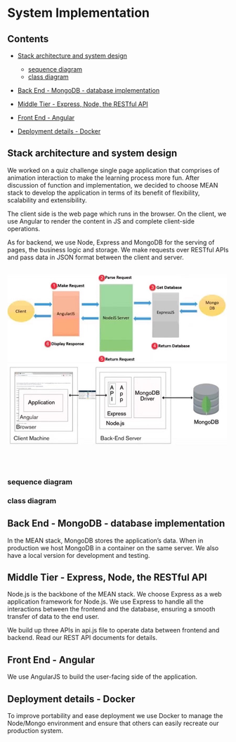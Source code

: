 # System Implementation

## Contents

* [Stack architecture and system design](#_stack)
    * [sequence diagram](#_sequence)
    * [class diagram](#_class)

* [Back End - MongoDB - database implementation](#_backend)

* [Middle Tier - Express, Node, the RESTful API](#_middle)

* [Front End - Angular](#_frontend)

* [Deployment details - Docker](#_deploy)

<a name="_stack"></a>
## Stack architecture and system design

We worked on a quiz challenge single page application that comprises of animation interaction to make the learning process more fun. After discussion of function and implementation, we decided to choose MEAN stack to develop the application in terms of its benefit of flexibility, scalability and extensibility. 

The client side is the web page which runs in the browser. On the client, we use Angular to render the content in JS and complete client-side operations.

As for backend, we use Node, Express and MongoDB for the serving of pages, the business logic and storage. We make requests over RESTful APIs and pass data in JSON format between the client and server.
<br/><br/>
<p float="left">
  <img src="../images/MEAN_stack1.jpeg" width="500" />&nbsp;
  <img src="../images/MEAN_stack2.jpeg" width="500" />
</p>
<br/><br/>

<a name="_sequence"></a>
### sequence diagram

<a name="_class"></a>
### class diagram

<a name="_backend"></a>
## Back End - MongoDB - database implementation

In the MEAN stack, MongoDB stores the application’s data. When in production we host MongoDB in a container on the same server. We also have a local version for development and testing.

<a name="_middle"></a>
## Middle Tier - Express, Node, the RESTful API

Node.js is the backbone of the MEAN stack. We choose Express as a web application framework for Node.js. We use Express to handle all the interactions between the frontend and the database, ensuring a smooth transfer of data to the end user.

We build up three APIs in api.js file to operate data between frontend and backend. Read our REST API documents for details.



<a name="_frontend"></a>
## Front End - Angular

We use AngularJS to build the user-facing side of the application.

<a name="_deploy"></a>
## Deployment details - Docker

To improve portability and ease deployment we use Docker to manage the Node/Mongo environment and ensure that others can easily recreate our production system.
